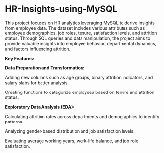 # HR-Insights-using-MySQL  

This project focuses on HR analytics leveraging MySQL to derive insights from employee data. The dataset includes various attributes such as employee demographics, job roles, tenure, satisfaction levels, and attrition status. Through SQL queries and data manipulation, the project aims to provide valuable insights into employee behavior, departmental dynamics, and factors influencing attrition.  


**Key Features:**  

**Data Preparation and Transformation:**  

Adding new columns such as age groups, binary attrition indicators, and salary slabs for better analysis.  

Creating functions to categorize employees based on tenure and attrition status.  

**Exploratory Data Analysis (EDA):**

Calculating attrition rates across departments and demographics to identify patterns.  

Analyzing gender-based distribution and job satisfaction levels.  

Evaluating average working years, work-life balance, and job role satisfaction.  
